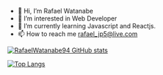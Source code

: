 - 👋 Hi, I’m Rafael Watanabe
- 👀 I’m interested in Web Developer
- 🌱 I’m currently learning Javascript and Reactjs.
- 📫 How to reach me rafael_jp5@live.com

[![RafaelWatanabe94 GitHub stats](https://github-readme-stats.vercel.app/api?username=RafaelWatanabe94)](https://github.com/RafaelWatanabe94/github-readme-stats)

[![Top Langs](https://github-readme-stats.vercel.app/api/top-langs/?username=RafaelWatanabe94&langs_count=8)](https://github.com/RafaelWatanabe94/github-readme-stats)

<!---
RafaelWatanabe94/RafaelWatanabe94 is a ✨ special ✨ repository because its `README.md` (this file) appears on your GitHub profile.
You can click the Preview link to take a look at your changes.
--->

